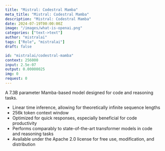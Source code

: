 ```yaml
---
title: "Mistral: Codestral Mamba"
meta_title: "Mistral: Codestral Mamba"
description: "Mistral: Codestral Mamba"
date: 2024-07-19T00:00:00Z
image: "/images/what-is-openai.png"
categories: ["text->text"]
author: "mistralai"
tags: ["Role", "mistralai"]
draft: false

id: "mistralai/codestral-mamba"
context: 256000
input: 2.5e-07
output: 0.00000025
img: 0
request: 0
---
```


A 7.3B parameter Mamba-based model designed for code and reasoning tasks.

- Linear time inference, allowing for theoretically infinite sequence lengths
- 256k token context window
- Optimized for quick responses, especially beneficial for code productivity
- Performs comparably to state-of-the-art transformer models in code and reasoning tasks
- Available under the Apache 2.0 license for free use, modification, and distribution

